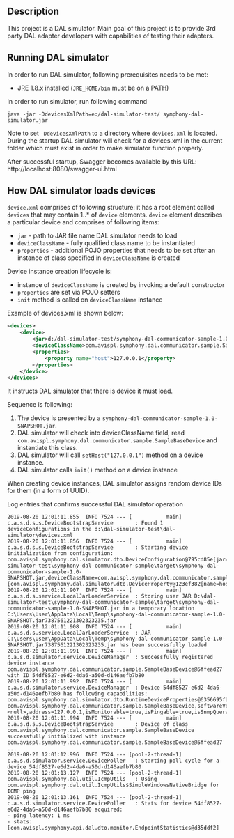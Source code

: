 ## Description
This project is a DAL simulator. Main goal of this project is to provide 3rd party DAL adapter developers with capabilities of testing their adapters.

Running DAL simulator
---------------------

In order to run DAL simulator, following prerequisites needs to be met:
- JRE 1.8.x installed (`JRE_HOME/bin` must be on a PATH)

In order to run simulator, run following command
```
java -jar -DdevicesXmlPath=e:/dal-simulator-test/ symphony-dal-simulator.jar
```

Note to set `-DdevicesXmlPath` to a directory where `devices.xml` is located. 
During the startup DAL simulator will check for a devices.xml in the current folder which must exist in order to make simulator function properly.

After successful startup, Swagger becomes available by this URL: http://localhost:8080/swagger-ui.html

## How DAL simulator loads devices

`device.xml` comprises of following structure: it has a root element called `devices` that may contain 1..* of `device` elements.
`device` element describes a particular device and comprises of following items:
- `jar` - path to JAR file name DAL simulator needs to load
- `deviceClassName` - fully qualified class name to be instantiated
- `properties` - additional POJO properties that needs to be set after an instance of class specified in `deviceClassName` is created

Device instance creation lifecycle is:
- instance of `deviceClassName` is created by invoking a default constructor
- `properties` are set via POJO setters
- `init` method is called on `deviceClassName` instance

Example of devices.xml is shown below:

```xml
<devices>
    <device>
        <jar>d:/dal-simulator-test/symphony-dal-communicator-sample-1.0-SNAPSHOT.jar</jar>
        <deviceClassName>com.avispl.symphony.dal.communicator.sample.SampleBaseDevice</deviceClassName>
        <properties>
            <property name="host">127.0.0.1</property>
        </properties>
    </device>
</devices>
```

It instructs DAL simulator that there is device it must load.

Sequence is following:
1. The device is presented by a `symphony-dal-communicator-sample-1.0-SNAPSHOT.jar`.
2. DAL simulator will check into deviceClassName field, read `com.avispl.symphony.dal.communicator.sample.SampleBaseDevice` and instantiate this class.
3. DAL simulator will call `setHost("127.0.0.1")` method on a device instance.
4. DAL simulator calls `init()` method on a device instance

When creating device instances, DAL simulator assigns random device IDs for them (in a form of UUID).

Log entries that confirms successful DAL simulator operation

```
2019-08-20 12:01:11.855  INFO 7524 --- [           main] c.a.s.d.s.s.DeviceBootstrapService       : Found 1 deviceConfigurations in the d:\dal-simulator-test\dal-simulator\devices.xml
2019-08-20 12:01:11.856  INFO 7524 --- [           main] c.a.s.d.s.s.DeviceBootstrapService       : Starting device initialization from configuration: com.avispl.symphony.dal.simulator.dto.DeviceConfiguration@795cd85e[jar=D:\dal-simulator-test\symphony-dal-communicator-sample\target\symphony-dal-communicator-sample-1.0-SNAPSHOT.jar,deviceClassName=com.avispl.symphony.dal.communicator.sample.SampleBaseDevice,properties=[com.avispl.symphony.dal.simulator.dto.DeviceProperty@123ef382[name=host,value=127.0.0.1]]]
2019-08-20 12:01:11.907  INFO 7524 --- [           main] c.a.s.d.s.service.LocalJarLoaderService  : Storing user JAR D:\dal-simulator-test\symphony-dal-communicator-sample\target\symphony-dal-communicator-sample-1.0-SNAPSHOT.jar in a temporary location C:\Users\User\AppData\Local\Temp\symphony-dal-communicator-sample-1.0-SNAPSHOT.jar7387561221302323235.jar
2019-08-20 12:01:11.908  INFO 7524 --- [           main] c.a.s.d.s.service.LocalJarLoaderService  : JAR C:\Users\User\AppData\Local\Temp\symphony-dal-communicator-sample-1.0-SNAPSHOT.jar7387561221302323235.jar has been successfully loaded
2019-08-20 12:01:11.991  INFO 7524 --- [           main] c.a.s.d.simulator.service.DeviceManager  : Successfully registered device instance com.avispl.symphony.dal.communicator.sample.SampleBaseDevice@5ffead27 with ID 54df8527-e6d2-4da6-a50d-d146aefb7b80
2019-08-20 12:01:11.992  INFO 7524 --- [           main] c.a.s.d.simulator.service.DeviceManager  : Device 54df8527-e6d2-4da6-a50d-d146aefb7b80 has following capabilities: com.avispl.symphony.dal.simulator.dto.RuntimeDeviceProperties@6356695f[deviceClass=class com.avispl.symphony.dal.communicator.sample.SampleBaseDevice,softwareVersion=<null>,address=127.0.0.1,isMonitorable=true,isPingable=true,isSnmpQuerable=true,isAggregator=false,isController=false]
2019-08-20 12:01:11.994  INFO 7524 --- [           main] c.a.s.d.s.s.DeviceBootstrapService       : Device of class com.avispl.symphony.dal.communicator.sample.SampleBaseDevice successfully initialized with instance com.avispl.symphony.dal.communicator.sample.SampleBaseDevice@5ffead27
...
2019-08-20 12:01:12.996  INFO 7524 --- [pool-2-thread-1] c.a.s.d.simulator.service.DevicePoller   : Starting poll cycle for a device 54df8527-e6d2-4da6-a50d-d146aefb7b80
2019-08-20 12:01:13.127  INFO 7524 --- [pool-2-thread-1] com.avispl.symphony.dal.util.IcmpUtils   : Using com.avispl.symphony.dal.util.IcmpUtils$SimpleWindowsNativeBridge for ICMP ping
2019-08-20 12:01:13.161  INFO 7524 --- [pool-2-thread-1] c.a.s.d.simulator.service.DevicePoller   : Stats for device 54df8527-e6d2-4da6-a50d-d146aefb7b80 acquired:
- ping latency: 1 ms
- stats: [com.avispl.symphony.api.dal.dto.monitor.EndpointStatistics@d35ddf2]
```